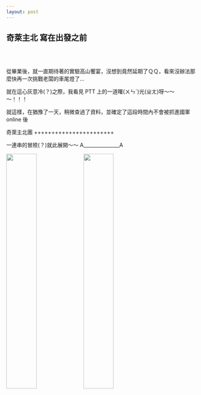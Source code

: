 ```yaml
---
layout: post
---
```


奇萊主北 寫在出發之前
---

<br>
<br>

從畢業後，就一直期待著的實驗高山饗宴，沒想到竟然延期了ＱＱ，看來沒辦法那麼快再一次挑戰老闆的車尾燈了...

就在這心灰意冷(？)之際，我看見 PTT 上的一道曙(ㄨㄣˊ)光(ㄓㄤ)呀～～～！！！

就這樣，在猶豫了一天，稍微查過了資料，並確定了這段時間內不會被抓進國軍 online 後

奇萊主北團 +++++++++++++++++++++++

一連串的冒險(？)就此展開～～  A_______________A

<img src="{{site.url}}/img/2014-11-15/ptt_0.png" width="40%">
<img src="{{site.url}}/img/2014-11-15/ptt_3.png" width="40%">
